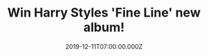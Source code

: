 ---
campaign-uuid: "c-a2b18eed-d1c8-4d0b-ba46-5becef9d994a"
type: "Competition"
category: "Music"
date: "2019-12-11T07:00:00.000Z"
end-date: "2020-02-11T23:59:00.000Z"
disable-form: false
is_promoted: false
has_entry_page: true
title: "Win Harry Styles 'Fine Line' new album!"
competition-description: "<p>Calling all Harry Styles fans, we have amazing news for\
  \ you. In order to celebrate the release of the second studio album by the British\
  \ pop singer and former One Direction... we have managed to get our hands on one\
  \ copy of his brand new record 'Fine Line' to give away to one lucky NME AAA member!</p>\n\
  <p>Does it sound good to you? Click below and it could be yours!</p>\n"
hero-header: "Win Harry Styles 'Fine Line' new album!"
terms-confirmation: "N/A"
banner-img: "https://assets.expresslyapp.com/asset-3ee038c2-2d0d-4a27-9fe7-980d4a3c83b1.jpg"
logo-left-href: "aaa.nme.com"
logo-left-image: "https://assets.expresslyapp.com/asset-5420b1be-32a9-46f4-8849-e8981df51f6d.jpg"
logo-left-title: "NME AAA"
bg-image-hero: "https://assets.expresslyapp.com/asset-550766c6-a7a9-4a11-bbf3-beae94c31382.jpg"
bg-image-first: "https://assets.expresslyapp.com/asset-3f561694-2a8f-4cec-b659-64e3c4d3ee96.jpg"
section1-content: "<p>'Fine Line' is the second studio album by the British pop singer\
  \ and former One Direction member Harry Styles. Featuring the singles 'Lights Up',\
  \ 'Watermelon Sugar', 'Cherry'... and many more!</p>\n<p>Click below for a chance\
  \ to win now!</p>\n"
entry-title: "Win Harry Styles 'Fine Line' new album!"
entry-content: "<p>Enter the draw to win Harry Styles 'Fine Line' new album by completing\
  \ the form below before 23:59 on the 11th of February 2020.</p>\n"
has-winner: true
winner-title: "CONGRATULATIONS to Ryan C. who won Harry Styles 'Fine Line' new album!"
winner-banner: "https://assets.expresslyapp.com/asset-e98279d0-384e-4f7e-9f23-f73c2bc89ea9.jpg"
prize-description: "Harry Styles 'Fine Line' new album!"
special-conditions: "Multiple entries are allowed up to one every day."
country-restrictions:
- "GB"
---